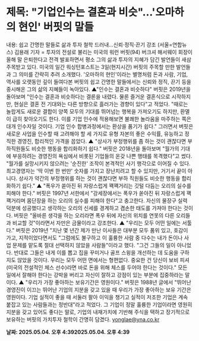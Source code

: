 # **제목: "기업인수는 결혼과 비슷"…'오마하의 현인' 버핏의 말들**

  내용: 쉽고 간명한 말들로 삶과 투자 철학 드러내…신뢰·정직·끈기 강조    (서울=연합뉴스) 김용래 기자 = 투자의 전설로 불리는 미국의 워런 버핏(94) 버크셔 해서웨이 회장이 올해 말 은퇴한다고 전격 발표하면서 평소 그의 삶과 투자의 지혜가 담긴 발언들이 새삼 주목받고 있다.    미국의 일간 워싱턴포스트는 3일(현지시간) 버핏의 주목할 만한 발언들과 그 의미를 간략히 추려 소개했다.     '오마하의 현인'이라는 별명처럼 돈과 사람, 기업, 역사를 오랫동안 깊이 들여다본 버핏의 쉽고 간명한 말들에서는 신뢰와 정직, 끈기 등을 중시해온 그의 삶의 지혜들이 녹아있다.     ▲"인수는 결혼과 비슷하다"    버핏은 2019년을 돌아보며 "인수는 결혼과 비슷하다는 결론을 내렸다. 물론 즐거운 결혼식으로 시작하지만, 현실은 결혼 전 기대와는 다른 방향으로 흘러가는 경향이 있다"고 적었다.     "때로는 놀랍게도 새로운 결합이 양쪽 모두의 기대를 뛰어넘는 행복을 가져오기도 하지만, 환멸이 급히 찾아오기도 한다. 이를 기업 인수에 적용해보면 불쾌한 놀라움을 마주하는 쪽은 대개 인수자일 것이다. 기업 인수 합병과정에서는 환상을 품기가 쉽다."    그러면서 버핏은 새로운 사업을 인수할 때 고려해야 할 세 가지로 유형 자본의 좋은 수익률, 유능하고 정직한 경영진, 합리적인 가격을 꼽았다.    ▲ "상사가 부정행위를 좀 하는 것이 괜찮다면 부하직원들도 비슷한 행동을 합리화하기 쉽다."    버핏은 2018년을 돌아보며 "월가의 기대에 부응하려는 경영진의 욕심에서 비롯된 기업들의 온갖 나쁜 행태를 목격했다"고 썼다.    "월가를 실망시키지 않으려는 '순진한' 조작이 본격적인 사기 행각으로 이어질 수 있다. 최고경영자는 '딱 이번 한 번만' 숫자를 가지고 장난치려고 할 수 있지만, 거기서 끝이 아니다. 상사가 약간의 부정행위를 하는 것이 괜찮다면 부하 직원들도 비슷한 행동을 합리화하기 쉽다."    ▲ "폭우가 쏟아진 뒤 자랑스럽게 꽥꽥거리는 깃털 다듬는 오리의 실수를 피해야 한다."    버핏은 1997년 서한에서 "강세장에서는 폭우가 쏟아진 뒤 자랑스럽게 꽥꽥거리며 몸단장을 하는 오리의 실수를 피해야 한다"고 충고한다.     자신의 물장구 실력 덕분에 성공했다고 생각하는 오리의 신세를 경계하고 겸손한 태도를 가져야 한다는 것이다.     버핏은 "올바른 생각을 하는 오리라면 폭우 뒤에 자신의 위치를 연못의 다른 오리들과 비교할 것"이라면서 자만은 금물이라고 강조한다.    ▲ "우리는 모두 어떤 일에는 서툴다."    버핏은 2019년 "지난 몇 년간 제가 만난 이사들은 대부분 모두 품위 있고, 호감이 가고, 지적이었다면서도 "그럼에도 불구하고 이 훌륭한 사람 중 다수는 내가 돈이나 사업 문제를 맡도록 절대 선택하지 않았을 사람들"이라고 했다.    "그건 그들의 일이 아니었다. 반대로 그들은 내게 이를 뽑고 집을 꾸미거나 골프 스윙을 개선하는 데 도움을 구하지도 않았을 것이다. 우리는 모두 어떤 면에서는 형편없다. 중요한 건 당신이 보비 피셔(미국의 전설적인 체스 선수)라면 바로 돈을 위해 체스를 두어야 한다는 것이다."    모든 일에서 잘해야 한다는 강박을 버리고 자신이 잘하고 강점이 있는 부분에 집중하라는 말이다.    ▲ "우리가 가장 좋아하는 보유기간은 영원이다."    버핏은 1988년 글에서 "뛰어난 경영진이 이끄는 뛰어난 기업의 지분을 갖고 있을 때 우리가 가장 좋아하는 보유 기간은 영원이다. 기업 실적이 좋을 때 서둘러 팔아 이익을 챙기고 실적이 저조한 기업은 계속 붙잡고 있는 사람들과는 정반대"라고 적었다.    그 기업이 정말 훌륭한 기업이라면 영원히 지분을 갖고 있어도 좋다는 말로, 기업의 내재가치에 기반해 주식을 택하고 장기적으로 보유하는 버핏의 가치투자 철학이 간명히 담겼다.    yonglae@yna.co.kr

  **날짜: 2025.05.04. 오후 4:392025.05.04. 오후 4:39**